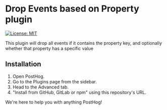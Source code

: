 # Drop Events based on Property plugin

[![License: MIT](https://img.shields.io/badge/License-MIT-red.svg?style=flat-square)](https://opensource.org/licenses/MIT)

This plugin will drop all events if it contains the property key, and optionally whether that property has a specific value 

## Installation

1. Open PostHog.
1. Go to the Plugins page from the sidebar.
1. Head to the Advanced tab.
1. "Install from GitHub, GitLab or npm" using this repository's URL.

We're here to help you with anything PostHog!
